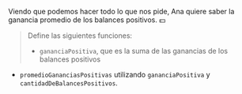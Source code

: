 Viendo que podemos hacer todo lo que nos pide, Ana quiere saber la ganancia promedio de los balances positivos. :dollar:

> Define las siguientes funciones:
> 
> * `gananciaPositiva`, que es la suma de las ganancias de los balances positivos
* `promedioGananciasPositivas` utilizando `gananciaPositiva` y `cantidadDeBalancesPositivos`.
